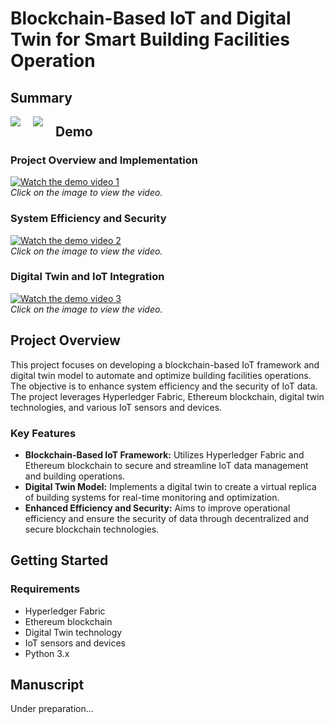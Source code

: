 # Blockchain-Based IoT and Digital Twin for Smart Building Facilities Operation

## Summary
<img src="/fig1.png" style="float: left; margin-right: 20px; max-width: 200px;">
<img src="/fig2.png" style="float: left; margin-right: 20px; max-width: 200px;">

## Demo

### Project Overview and Implementation

[![Watch the demo video 1](https://img.youtube.com/vi/7IBrjgQMDcM/0.jpg)](https://www.youtube.com/watch?v=7IBrjgQMDcM)  
*Click on the image to view the video.*

### System Efficiency and Security

[![Watch the demo video 2](https://img.youtube.com/vi/G9woAFoHAsg/0.jpg)](https://www.youtube.com/watch?v=G9woAFoHAsg)  
*Click on the image to view the video.*

### Digital Twin and IoT Integration

[![Watch the demo video 3](https://img.youtube.com/vi/KcqF8dRcqzw/0.jpg)](https://www.youtube.com/watch?v=KcqF8dRcqzw)  
*Click on the image to view the video.*

## Project Overview

This project focuses on developing a blockchain-based IoT framework and digital twin model to automate and optimize building facilities operations. The objective is to enhance system efficiency and the security of IoT data. The project leverages Hyperledger Fabric, Ethereum blockchain, digital twin technologies, and various IoT sensors and devices.

### Key Features

- **Blockchain-Based IoT Framework:** Utilizes Hyperledger Fabric and Ethereum blockchain to secure and streamline IoT data management and building operations.
- **Digital Twin Model:** Implements a digital twin to create a virtual replica of building systems for real-time monitoring and optimization.
- **Enhanced Efficiency and Security:** Aims to improve operational efficiency and ensure the security of data through decentralized and secure blockchain technologies.

## Getting Started

### Requirements

- Hyperledger Fabric
- Ethereum blockchain
- Digital Twin technology
- IoT sensors and devices
- Python 3.x

## Manuscript
Under preparation...
